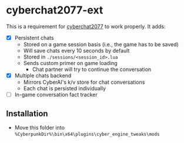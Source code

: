# cyberchat2077-ext

This is a requirement for [cyberchat2077](https://github.com/eeev/cyberchat2077) to work properly. It adds:

- [x] Persistent chats
    - Stored on a game session basis (i.e., the game has to be saved)
    - Will save chats every 10 seconds by default
    - Stored in `./sessions/<session_id>.lua`
    - Sends custom primer on game loading
        - Chat partner will try to continue the conversation
- [x] Multiple chats backend
    - Mirrors CyberAI's k/v store for chat conversations
    - Each chat is persisted individually
- [ ] In-game conversation fact tracker

## Installation

- Move this folder into `%CyberpunkDir%\bin\x64\plugins\cyber_engine_tweaks\mods`